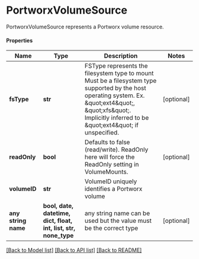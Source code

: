 # PortworxVolumeSource

PortworxVolumeSource represents a Portworx volume resource.

#### Properties
Name | Type | Description | Notes
------------ | ------------- | ------------- | -------------
**fsType** | **str** | FSType represents the filesystem type to mount Must be a filesystem type supported by the host operating system. Ex. \&quot;ext4\&quot;, \&quot;xfs\&quot;. Implicitly inferred to be \&quot;ext4\&quot; if unspecified. | [optional] 
**readOnly** | **bool** | Defaults to false (read/write). ReadOnly here will force the ReadOnly setting in VolumeMounts. | [optional] 
**volumeID** | **str** | VolumeID uniquely identifies a Portworx volume | 
**any string name** | **bool, date, datetime, dict, float, int, list, str, none_type** | any string name can be used but the value must be the correct type | [optional]

[[Back to Model list]](../README.md#documentation-for-models) [[Back to API list]](../README.md#documentation-for-api-endpoints) [[Back to README]](../README.md)

